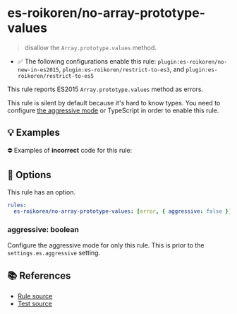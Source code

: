 # es-roikoren/no-array-prototype-values
> disallow the `Array.prototype.values` method.

- ✅ The following configurations enable this rule: `plugin:es-roikoren/no-new-in-es2015`, `plugin:es-roikoren/restrict-to-es3`, and `plugin:es-roikoren/restrict-to-es5`

This rule reports ES2015 `Array.prototype.values` method as errors.

This rule is silent by default because it's hard to know types. You need to configure [the aggressive mode](../#the-aggressive-mode) or TypeScript in order to enable this rule.

## 💡 Examples

⛔ Examples of **incorrect** code for this rule:

<eslint-playground type="bad" code="/*eslint es-roikoren/no-array-prototype-values: [error, { aggressive: true }] */
foo.values()
" />

## 🔧 Options

This rule has an option.

```yml
rules:
  es-roikoren/no-array-prototype-values: [error, { aggressive: false }]
```

### aggressive: boolean

Configure the aggressive mode for only this rule.
This is prior to the `settings.es.aggressive` setting.

## 📚 References

- [Rule source](https://github.com/roikoren755/eslint-plugin-es/blob/v0.0.0/src/rules/no-array-prototype-values.ts)
- [Test source](https://github.com/roikoren755/eslint-plugin-es/blob/v0.0.0/tests/src/rules/no-array-prototype-values.ts)

